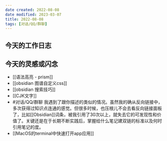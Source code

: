 ```yaml
---
date created: 2022-08-08
date modified: 2023-03-07
title: 2022-08-08
tags: [对话/QQ/群聊]
---
```


## 今天的工作日志

## 今天的灵感或闪念

- [[语法高亮 - prism]]
- [[obsidian 图谱自定义css]]
- [[obsidian 搜索技巧]]
- [[CJK文字]]
- #对话/QQ/群聊 我遇到了跟你描述的类似的情况。虽然我的确从反向链接中，多次获得过知识点连通的感觉。但很多时候，也压根儿不会去看反向链接面板了，比如[[Obsidian]]词条，被我引用了30次以上，就失去它的可发现性和价值了。关键还是在于长期不断实践后，掌握给什么笔记建双链的标准以及何时引用笔记的度。
- [[MacOS的terminal中快速打开app应用]]
